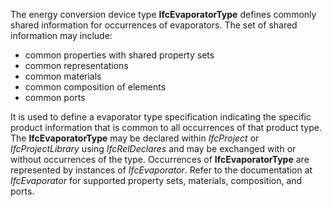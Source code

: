The energy conversion device type **IfcEvaporatorType** defines commonly shared information for occurrences of evaporators. The set of shared information may include:

* common properties with shared property sets
* common representations
* common materials
* common composition of elements
* common ports

It is used to define a evaporator type specification indicating the specific product information that is common to all occurrences of that product type. The **IfcEvaporatorType** may be declared within _IfcProject_ or _IfcProjectLibrary_ using _IfcRelDeclares_ and may be exchanged with or without occurrences of the type. Occurrences of **IfcEvaporatorType** are represented by instances of _IfcEvaporator_. Refer to the documentation at _IfcEvaporator_ for supported property sets, materials, composition, and ports.
